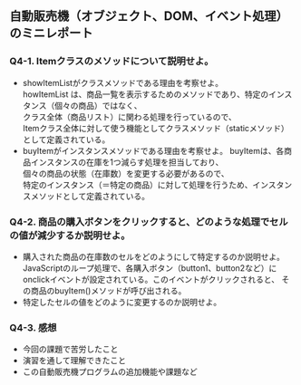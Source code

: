 ## 自動販売機（オブジェクト、DOM、イベント処理）のミニレポート
### Q4-1. Itemクラスのメソッドについて説明せよ。
* showItemListがクラスメソッドである理由を考察せよ。  
howItemList は、商品一覧を表示するためのメソッドであり、特定のインスタンス（個々の商品）ではなく、  
クラス全体（商品リスト）に関わる処理を行っているので、  
Itemクラス全体に対して使う機能としてクラスメソッド（staticメソッド）として定義されている。
* buyItemがインスタンスメソッドである理由を考察せよ。
buyItemは、各商品インスタンスの在庫を1つ減らす処理を担当しており、  
個々の商品の状態（在庫数）を変更する必要があるので、  
特定のインスタンス（＝特定の商品）に対して処理を行うため、インスタンスメソッドとして定義されている。  
### Q4-2. 商品の購入ボタンをクリックすると、どのような処理でセルの値が減少するか説明せよ。
* 購入された商品の在庫数のセルをどのようにして特定するのか説明せよ。
JavaScriptのループ処理で、各購入ボタン（button1、button2など）に
onclickイベントが設定されている。このイベントがクリックされると、
その商品のbuyItem()メソッドが呼び出される。
* 特定したセルの値をどのように変更するのか説明せよ。
### Q4-3. 感想
* 今回の課題で苦労したこと
* 演習を通して理解できたこと
* この自動販売機プログラムの追加機能や課題など
